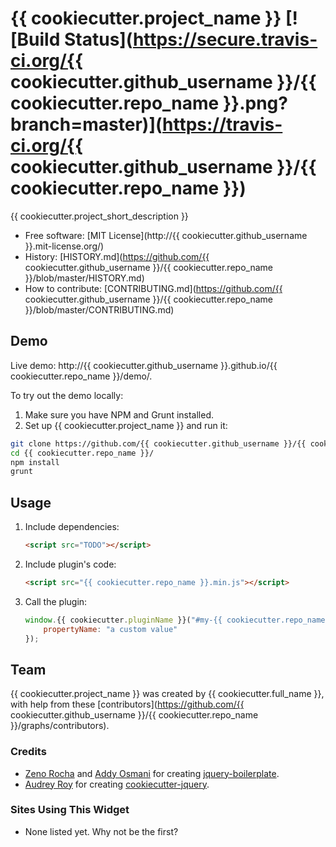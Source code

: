 # {{ cookiecutter.project_name }} [![Build Status](https://secure.travis-ci.org/{{ cookiecutter.github_username }}/{{ cookiecutter.repo_name }}.png?branch=master)](https://travis-ci.org/{{ cookiecutter.github_username }}/{{ cookiecutter.repo_name }})

{{ cookiecutter.project_short_description }}

* Free software: [MIT License](http://{{ cookiecutter.github_username }}.mit-license.org/)
* History: [HISTORY.md](https://github.com/{{ cookiecutter.github_username }}/{{ cookiecutter.repo_name }}/blob/master/HISTORY.md)
* How to contribute: [CONTRIBUTING.md](https://github.com/{{ cookiecutter.github_username }}/{{ cookiecutter.repo_name }}/blob/master/CONTRIBUTING.md)

## Demo

Live demo: http://{{ cookiecutter.github_username }}.github.io/{{ cookiecutter.repo_name }}/demo/.

To try out the demo locally:

1. Make sure you have NPM and Grunt installed.
2. Set up {{ cookiecutter.project_name }} and run it:

  ```bash
  git clone https://github.com/{{ cookiecutter.github_username }}/{{ cookiecutter.repo_name }}.git
  cd {{ cookiecutter.repo_name }}/
  npm install
  grunt
  ```

## Usage

1. Include dependencies:

	```html
	<script src="TODO"></script>
	```

2. Include plugin's code:

	```html
	<script src="{{ cookiecutter.repo_name }}.min.js"></script>
	```

3. Call the plugin:

	```javascript
	window.{{ cookiecutter.pluginName }}("#my-{{ cookiecutter.repo_name }}", {
		propertyName: "a custom value"
	});
	```

## Team

{{ cookiecutter.project_name }} was created by {{ cookiecutter.full_name }}, with help from these [contributors](https://github.com/{{ cookiecutter.github_username }}/{{ cookiecutter.repo_name }}/graphs/contributors).

### Credits

* [Zeno Rocha](http://zenorocha.com) and [Addy Osmani](http://addyosmani.com) for creating [jquery-boilerplate](https://github.com/jquery-boilerplate/jquery-boilerplate).
* [Audrey Roy](http://www.audreymroy.com) for creating [cookiecutter-jquery](https://github.com/audreyr/cookiecutter-jquery).


### Sites Using This Widget

* None listed yet. Why not be the first?
